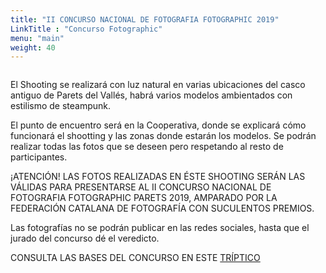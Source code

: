 ```yaml
---
title: "II CONCURSO NACIONAL DE FOTOGRAFIA FOTOGRAPHIC 2019"
LinkTitle : "Concurso Fotographic"
menu: "main"
weight: 40
---
```

<img src="/img/II CONCURS NACIONAL.jpg" alt="">

El Shooting se realizará con luz natural en varias ubicaciones del casco antiguo de Parets del Vallés, habrá varios modelos ambientados con estilismo de steampunk.

El punto de encuentro será en la Cooperativa, donde se explicará cómo funcionará el shootting y las zonas donde estarán los modelos. Se podrán realizar todas las fotos que se deseen pero respetando al resto de participantes.

¡ATENCIÓN! LAS FOTOS REALIZADAS EN ÉSTE SHOOTING SERÁN LAS VÁLIDAS PARA PRESENTARSE AL II CONCURSO NACIONAL DE FOTOGRAFIA FOTOGRAPHIC PARETS 2019, AMPARADO POR LA FEDERACIÓN CATALANA DE FOTOGRAFÍA CON SUCULENTOS PREMIOS.

Las fotografías no se podrán publicar en las redes sociales, hasta que el jurado del concurso dé el veredicto.

CONSULTA LAS BASES DEL CONCURSO EN ESTE [TRÍPTICO](/bases2019.pdf)